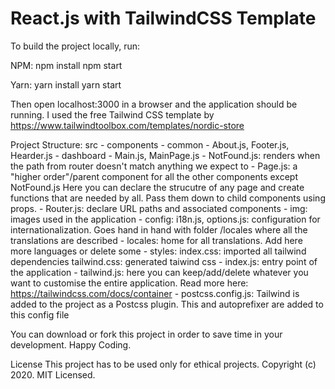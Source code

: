 # React.js with TailwindCSS Template

To build the project locally, run:

NPM:
npm install
npm start

Yarn:
yarn install
yarn start

Then open localhost:3000 in a browser and the application should be running.
I used the free Tailwind CSS template by https://www.tailwindtoolbox.com/templates/nordic-store

Project Structure:
src - components - common    - About.js, Footer.js, Hearder.js
                 - dashboard - Main.js, MainPage.js
    - NotFound.js: renders when the path from router doesn't match anything we expect to
    - Page.js: a "higher order"/parent component for all the other components except NotFound.js Here you can declare the strucutre of any page and create functions that are needed by all. Pass them down to child components using props.
    - Router.js: declare URL paths and associated components
    - img: images used in the application
    - config: i18n.js, options.js: configuration for internationalization. Goes hand in hand with folder /locales where all the translations are described
    - locales: home for all translations. Add here more languages or delete some
    - styles: index.css: imported all tailwind dependencies
              tailwind.css: generated taiwind css
    - index.js: entry point of the application
    - tailwind.js: here you can keep/add/delete whatever you want to customise the entire application. Read more here: https://tailwindcss.com/docs/container
    - postcss.config.js: Tailwind is added to the project as a Postcss plugin. This and autoprefixer are added to this config file
    
You can download or fork this project in order to save time in your development. Happy Coding.

License
This project has to be used only for ethical projects.
Copyright (c) 2020. MIT Licensed.
